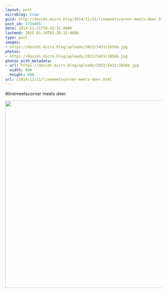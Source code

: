 ```yaml
---
layout: post
microblog: true
guid: http://davids.micro.blog/2014/11/21/linemeetscorner-meets-deer.html
post_id: 1734465
date: 2014-11-21T20:43:31-0800
lastmod: 2025-01-29T02:28:32-0800
type: post
images:
- https://davids.micro.blog/uploads/2022/5431c1856b.jpg
photos:
- https://davids.micro.blog/uploads/2022/5431c1856b.jpg
photos_with_metadata:
- url: https://davids.micro.blog/uploads/2022/5431c1856b.jpg
  width: 600
  height: 600
url: /2014/11/21/linemeetscorner-meets-deer.html
---
```

#linemeetscorner meets deer.

<img src="/uploads/2022/5431c1856b.jpg" width="600" height="600" alt="">
